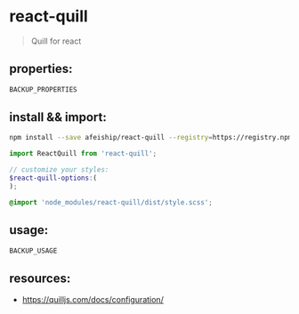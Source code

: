 # react-quill
> Quill for react

## properties:
```javascript
BACKUP_PROPERTIES
```

## install && import:
```bash
npm install --save afeiship/react-quill --registry=https://registry.npm.taobao.org
```

```js
import ReactQuill from 'react-quill';
```

```scss
// customize your styles:
$react-quill-options:(
);

@import 'node_modules/react-quill/dist/style.scss';
```


## usage:
```jsx
BACKUP_USAGE
```
## resources:
+ https://quilljs.com/docs/configuration/